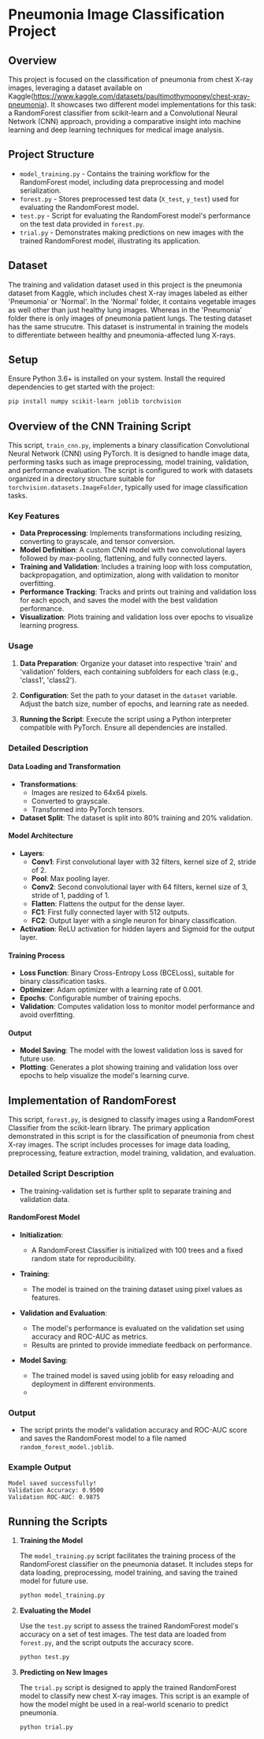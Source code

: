 # Pneumonia Image Classification Project

## Overview

This project is focused on the classification of pneumonia from chest X-ray images, leveraging a dataset available on Kaggle(https://www.kaggle.com/datasets/paultimothymooney/chest-xray-pneumonia). It showcases two different model implementations for this task: a RandomForest classifier from scikit-learn and a Convolutional Neural Network (CNN) approach, providing a comparative insight into machine learning and deep learning techniques for medical image analysis.

## Project Structure

- `model_training.py` - Contains the training workflow for the RandomForest model, including data preprocessing and model serialization.
- `forest.py` - Stores preprocessed test data (`X_test`, `y_test`) used for evaluating the RandomForest model.
- `test.py` - Script for evaluating the RandomForest model's performance on the test data provided in `forest.py`.
- `trial.py` - Demonstrates making predictions on new images with the trained RandomForest model, illustrating its application.

## Dataset

The training and validation dataset used in this project is the pneumonia dataset from Kaggle, which includes chest X-ray images labeled as either 'Pneumonia' or 'Normal'. In the 'Normal' folder, it contains vegetable images as well other than just healthy lung images. Whereas in the 'Pneumonia' folder there is only images of pneumonia patient lungs. The testing dataset has the same strucutre. This dataset is instrumental in training the models to differentiate between healthy and pneumonia-affected lung X-rays.


## Setup

Ensure Python 3.6+ is installed on your system. Install the required dependencies to get started with the project:

```bash
pip install numpy scikit-learn joblib torchvision
```

## Overview of the CNN Training Script

This script, `train_cnn.py`, implements a binary classification Convolutional Neural Network (CNN) using PyTorch. It is designed to handle image data, performing tasks such as image preprocessing, model training, validation, and performance evaluation. The script is configured to work with datasets organized in a directory structure suitable for `torchvision.datasets.ImageFolder`, typically used for image classification tasks.

### Key Features

- **Data Preprocessing**: Implements transformations including resizing, converting to grayscale, and tensor conversion.
- **Model Definition**: A custom CNN model with two convolutional layers followed by max-pooling, flattening, and fully connected layers.
- **Training and Validation**: Includes a training loop with loss computation, backpropagation, and optimization, along with validation to monitor overfitting.
- **Performance Tracking**: Tracks and prints out training and validation loss for each epoch, and saves the model with the best validation performance.
- **Visualization**: Plots training and validation loss over epochs to visualize learning progress.

### Usage

1. **Data Preparation**: Organize your dataset into respective 'train' and 'validation' folders, each containing subfolders for each class (e.g., 'class1', 'class2').

2. **Configuration**: Set the path to your dataset in the `dataset` variable. Adjust the batch size, number of epochs, and learning rate as needed.

3. **Running the Script**: Execute the script using a Python interpreter compatible with PyTorch. Ensure all dependencies are installed.

### Detailed Description

#### Data Loading and Transformation
- **Transformations**:
  - Images are resized to 64x64 pixels.
  - Converted to grayscale.
  - Transformed into PyTorch tensors.
- **Dataset Split**: The dataset is split into 80% training and 20% validation.

#### Model Architecture
- **Layers**:
  - **Conv1**: First convolutional layer with 32 filters, kernel size of 2, stride of 2.
  - **Pool**: Max pooling layer.
  - **Conv2**: Second convolutional layer with 64 filters, kernel size of 3, stride of 1, padding of 1.
  - **Flatten**: Flattens the output for the dense layer.
  - **FC1**: First fully connected layer with 512 outputs.
  - **FC2**: Output layer with a single neuron for binary classification.
- **Activation**: ReLU activation for hidden layers and Sigmoid for the output layer.

#### Training Process
- **Loss Function**: Binary Cross-Entropy Loss (BCELoss), suitable for binary classification tasks.
- **Optimizer**: Adam optimizer with a learning rate of 0.001.
- **Epochs**: Configurable number of training epochs.
- **Validation**: Computes validation loss to monitor model performance and avoid overfitting.

#### Output
- **Model Saving**: The model with the lowest validation loss is saved for future use.
- **Plotting**: Generates a plot showing training and validation loss over epochs to help visualize the model's learning curve.


## Implementation of RandomForest 

This script, `forest.py`, is designed to classify images using a RandomForest Classifier from the scikit-learn library. The primary application demonstrated in this script is for the classification of pneumonia from chest X-ray images. The script includes processes for image data loading, preprocessing, feature extraction, model training, validation, and evaluation.

### Detailed Script Description
  - The training-validation set is further split to separate training and validation data.

#### RandomForest Model
- **Initialization**:
  - A RandomForest Classifier is initialized with 100 trees and a fixed random state for reproducibility.

- **Training**:
  - The model is trained on the training dataset using pixel values as features.

- **Validation and Evaluation**:
  - The model's performance is evaluated on the validation set using accuracy and ROC-AUC as metrics.
  - Results are printed to provide immediate feedback on performance.

- **Model Saving**:
  - The trained model is saved using joblib for easy reloading and deployment in different environments.
  - 
### Output
- The script prints the model's validation accuracy and ROC-AUC score and saves the RandomForest model to a file named `random_forest_model.joblib`.

### Example Output
```plaintext
Model saved successfully!
Validation Accuracy: 0.9500
Validation ROC-AUC: 0.9875
```

## Running the Scripts

1. **Training the Model**

   The `model_training.py` script facilitates the training process of the RandomForest classifier on the pneumonia dataset. It includes steps for data loading, preprocessing, model training, and saving the trained model for future use.

   ```bash
   python model_training.py
   ```

2. **Evaluating the Model**

   Use the `test.py` script to assess the trained RandomForest model's accuracy on a set of test images. The test data are loaded from `forest.py`, and the script outputs the accuracy score.

   ```bash
   python test.py
   ```

3. **Predicting on New Images**

   The `trial.py` script is designed to apply the trained RandomForest model to classify new chest X-ray images. This script is an example of how the model might be used in a real-world scenario to predict pneumonia.

   ```bash
   python trial.py
   ```
